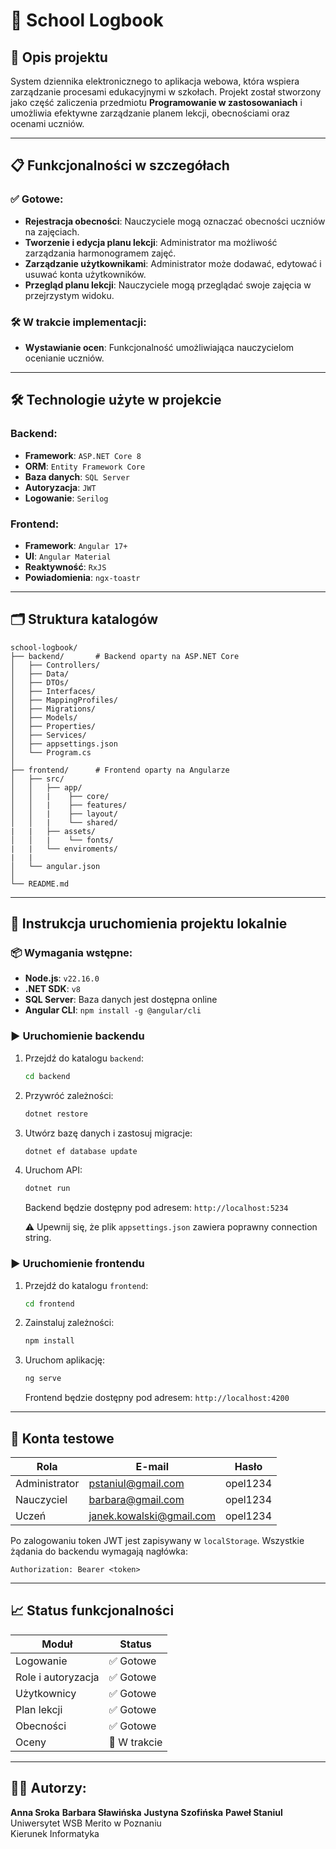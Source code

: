 # 📝 School Logbook
## 🌟 Opis projektu

System dziennika elektronicznego to aplikacja webowa, która wspiera zarządzanie procesami edukacyjnymi w szkołach. Projekt został stworzony jako część zaliczenia przedmiotu **Programowanie w zastosowaniach** i umożliwia efektywne zarządzanie planem lekcji, obecnościami oraz ocenami uczniów.

---

## 📋 Funkcjonalności w szczegółach

### ✅ Gotowe:
- **Rejestracja obecności**: Nauczyciele mogą oznaczać obecności uczniów na zajęciach.
- **Tworzenie i edycja planu lekcji**: Administrator ma możliwość zarządzania harmonogramem zajęć.
- **Zarządzanie użytkownikami**: Administrator może dodawać, edytować i usuwać konta użytkowników.
- **Przegląd planu lekcji**: Nauczyciele mogą przeglądać swoje zajęcia w przejrzystym widoku.

### 🛠️ W trakcie implementacji:
- **Wystawianie ocen**: Funkcjonalność umożliwiająca nauczycielom ocenianie uczniów.

---

## 🛠️ Technologie użyte w projekcie

### Backend:
- **Framework**: `ASP.NET Core 8`
- **ORM**: `Entity Framework Core`
- **Baza danych**: `SQL Server`
- **Autoryzacja**: `JWT`
- **Logowanie**: `Serilog`

### Frontend:
- **Framework**: `Angular 17+`
- **UI**: `Angular Material`
- **Reaktywność**: `RxJS`
- **Powiadomienia**: `ngx-toastr`

---

## 🗂️ Struktura katalogów

```
school-logbook/
├── backend/       # Backend oparty na ASP.NET Core
│   ├── Controllers/
│   ├── Data/
│   ├── DTOs/
│   ├── Interfaces/
│   ├── MappingProfiles/
│   ├── Migrations/
│   ├── Models/
│   ├── Properties/
│   ├── Services/
│   ├── appsettings.json
│   └── Program.cs
│
├── frontend/      # Frontend oparty na Angularze
│   ├── src/
│   │   ├── app/
│   │   |    ├── core/
│   │   |    ├── features/
│   │   |    ├── layout/
│   │   |    └── shared/
|   |   ├── assets/
│   │   |    └── fonts/
|   |   └── enviroments/
|   |
│   └── angular.json
│
└── README.md
```

---

## 🚀 Instrukcja uruchomienia projektu lokalnie

### 📦 Wymagania wstępne:
- **Node.js**: `v22.16.0`
- **.NET SDK**: `v8`
- **SQL Server**: Baza danych jest dostępna online
- **Angular CLI**: `npm install -g @angular/cli`

### ▶️ Uruchomienie backendu

1. Przejdź do katalogu `backend`:
    ```bash
    cd backend
    ```
2. Przywróć zależności:
    ```bash
    dotnet restore
    ```
3. Utwórz bazę danych i zastosuj migracje:
    ```bash
    dotnet ef database update
    ```
4. Uruchom API:
    ```bash
    dotnet run
    ```
    Backend będzie dostępny pod adresem: `http://localhost:5234`

    ⚠️ Upewnij się, że plik `appsettings.json` zawiera poprawny connection string.

### ▶️ Uruchomienie frontendu

1. Przejdź do katalogu `frontend`:
    ```bash
    cd frontend
    ```
2. Zainstaluj zależności:
    ```bash
    npm install
    ```
3. Uruchom aplikację:
    ```bash
    ng serve
    ```
    Frontend będzie dostępny pod adresem: `http://localhost:4200`

---

## 👥 Konta testowe

| Rola          | E-mail                    | Hasło     |
|---------------|---------------------------|-----------|
| Administrator | pstaniul@gmail.com        | opel1234  |
| Nauczyciel    | barbara@gmail.com         | opel1234  |
| Uczeń         | janek.kowalski@gmail.com  | opel1234  |

Po zalogowaniu token JWT jest zapisywany w `localStorage`. Wszystkie żądania do backendu wymagają nagłówka:

```
Authorization: Bearer <token>
```

---

## 📈 Status funkcjonalności

| Moduł              | Status                |
|--------------------|-----------------------|
| Logowanie          | ✅ Gotowe             |
| Role i autoryzacja | ✅ Gotowe             |
| Użytkownicy        | ✅ Gotowe             |
| Plan lekcji        | ✅ Gotowe             |
| Obecności          | ✅ Gotowe             |
| Oceny              | 🔧 W trakcie          |

---

## 👨‍💻 Autorzy:

**Anna Sroka**
**Barbara Sławińska**
**Justyna Szofińska**
**Paweł Staniul**
Uniwersytet WSB Merito w Poznaniu  
Kierunek Informatyka